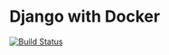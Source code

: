 # Django with Docker

[![Build Status](https://travis-ci.org/zkan/django-with-docker.svg?branch=master)](https://travis-ci.org/zkan/django-with-docker)
